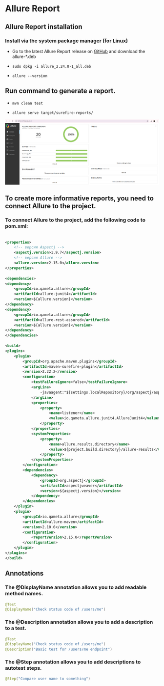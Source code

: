 # Allure Report

## Allure Report installation
### Install via the system package manager (for Linux)

- Go to the latest Allure Report release on [GitHub](https://github.com/allure-framework/allure2/releases/tag/2.28.0) and download the allure-*.deb
- ```shell
  sudo dpkg -i allure_2.24.0-1_all.deb
  ```

- ```shell
  allure --version
  ```

## Run command to generate a report.

- ```shell
  mvn clean test
  ```
- ```shell
  allure serve target/surefire-reports/
  ```

![img.png](resources/allure_demo.png)


## To create more informative reports, you need to connect Allure to the project.

### To connect Allure to the project, add the following code to pom.xml:

```xml

<properties>
    <!-- версия Aspectj -->
    <aspectj.version>1.9.7</aspectj.version>
    <!-- версия Allure -->
    <allure.version>2.15.0</allure.version>
</properties>

<dependencies>
<dependency>
    <groupId>io.qameta.allure</groupId>
    <artifactId>allure-junit4</artifactId>
    <version>${allure.version}</version>
</dependency>
<dependency>
    <groupId>io.qameta.allure</groupId>
    <artifactId>allure-rest-assured</artifactId>
    <version>${allure.version}</version>
</dependency>
</dependencies>

<build>
<plugins>
    <plugin>
        <groupId>org.apache.maven.plugins</groupId>
        <artifactId>maven-surefire-plugin</artifactId>
        <version>2.22.2</version>
        <configuration>
            <testFailureIgnore>false</testFailureIgnore>
            <argLine>
                -javaagent:"${settings.localRepository}/org/aspectj/aspectjweaver/${aspectj.version}/aspectjweaver-${aspectj.version}.jar"
            </argLine>
            <properties>
                <property>
                    <name>listener</name>
                    <value>io.qameta.allure.junit4.AllureJunit4</value>
                </property>
            </properties>
            <systemProperties>
                <property>
                    <name>allure.results.directory</name>
                    <value>${project.build.directory}/allure-results</value>
                </property>
            </systemProperties>
        </configuration>
        <dependencies>
            <dependency>
                <groupId>org.aspectj</groupId>
                <artifactId>aspectjweaver</artifactId>
                <version>${aspectj.version}</version>
            </dependency>
        </dependencies>
    </plugin>
    <plugin>
        <groupId>io.qameta.allure</groupId>
        <artifactId>allure-maven</artifactId>
        <version>2.10.0</version>
        <configuration>
            <reportVersion>2.15.0</reportVersion>
        </configuration>
    </plugin>
</plugins>
</build>
```

## Annotations

### The @DisplayName annotation allows you to add readable method names.
```java
@Test
@DisplayName("Check status code of /users/me")
```
### The @Description annotation allows you to add a description to a test.
```java
@Test
@DisplayName("Check status code of /users/me")
@Description("Basic test for /users/me endpoint")
```
### The @Step annotation allows you to add descriptions to autotest steps.
```java
@Step("Compare user name to something")
```